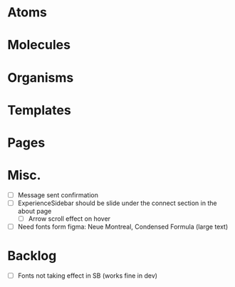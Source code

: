 # Atoms

# Molecules

# Organisms

# Templates

# Pages

# Misc.
- [ ] Message sent confirmation
- [ ] ExperienceSidebar should be slide under the connect section in the about page
  - [ ] Arrow scroll effect on hover
- [ ] Need fonts form figma: Neue Montreal, Condensed Formula (large text)

# Backlog
- [ ] Fonts not taking effect in SB (works fine in dev)

